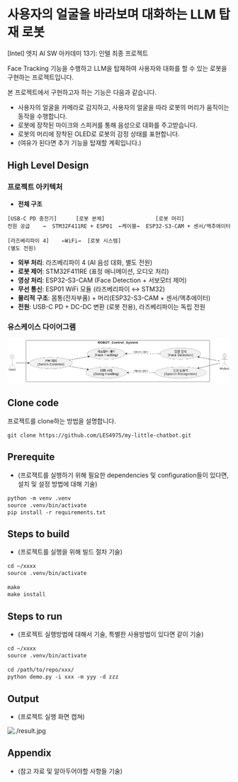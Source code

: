 # 사용자의 얼굴을 바라보며 대화하는 LLM 탑재 로봇

[Intel] 엣지 AI SW 아카데미 13기: 인텔 최종 프로젝트

Face Tracking 기능을 수행하고 LLM을 탑재하여 사용자와 대화를 할 수 있는 로봇을 구현하는 프로젝트입니다.

본 프로젝트에서 구현하고자 하는 기능은 다음과 같습니다.
* 사용자의 얼굴을 카메라로 감지하고, 사용자의 얼굴을 따라 로봇의 머리가 움직이는 동작을 수행합니다.
* 로봇에 장착된 마이크와 스피커를 통해 음성으로 대화를 주고받습니다.
* 로봇의 머리에 장착된 OLED로 로봇의 감정 상태를 표현합니다.
* (여유가 된다면 추가 기능을 탑재할 계획입니다.)

## High Level Design
### 프로젝트 아키텍처
- **전체 구조**
```
[USB-C PD 충전기]      [로봇 본체]                [로봇 머리]
전원 공급    →  STM32F411RE + ESP01  ←케이블→  ESP32-S3-CAM + 센서/액추에이터
                      
[라즈베리파이 4]    ←WiFi→  [로봇 시스템]
(별도 전원)
```
- **외부 처리**: 라즈베리파이 4 (AI 음성 대화, 별도 전원)
- **로봇 제어**: STM32F411RE (표정 애니메이션, 오디오 처리)
- **영상 처리**: ESP32-S3-CAM (Face Detection + 서보모터 제어)
- **무선 통신**: ESP01 WiFi 모듈 (라즈베리파이 ↔ STM32)
- **물리적 구조**: 몸통(전자부품) + 머리(ESP32-S3-CAM + 센서/액추에이터)
- **전원**: USB-C PD + DC-DC 변환 (로봇 전용), 라즈베리파이는 독립 전원

### 유스케이스 다이어그램
![diagram](./usecase_diagram.png)
## Clone code

프로젝트를 clone하는 방법을 설명합니다.

```shell
git clone https://github.com/LES4975/my-little-chatbot.git
```

## Prerequite

* (프로잭트를 실행하기 위해 필요한 dependencies 및 configuration들이 있다면, 설치 및 설정 방법에 대해 기술)

```shell
python -m venv .venv
source .venv/bin/activate
pip install -r requirements.txt
```

## Steps to build

* (프로젝트를 실행을 위해 빌드 절차 기술)

```shell
cd ~/xxxx
source .venv/bin/activate

make
make install
```

## Steps to run

* (프로젝트 실행방법에 대해서 기술, 특별한 사용방법이 있다면 같이 기술)

```shell
cd ~/xxxx
source .venv/bin/activate

cd /path/to/repo/xxx/
python demo.py -i xxx -m yyy -d zzz
```

## Output

* (프로젝트 실행 화면 캡쳐)

![./result.jpg](./result.jpg)

## Appendix

* (참고 자료 및 알아두어야할 사항들 기술)

